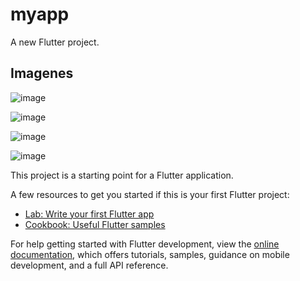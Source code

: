 # myapp

A new Flutter project.

## Imagenes

![image](https://github.com/user-attachments/assets/ae03d624-f962-45e0-9a85-23b2d15bc3eb)

![image](https://github.com/user-attachments/assets/ad41eb61-7b64-44ff-ad6e-58201ab9ba26)

![image](https://github.com/user-attachments/assets/06b26fb3-e185-465d-8046-720021e16df5)

![image](https://github.com/user-attachments/assets/b46b903a-e5a5-4e76-ae6e-04bd6b18023d)


This project is a starting point for a Flutter application.

A few resources to get you started if this is your first Flutter project:

- [Lab: Write your first Flutter app](https://docs.flutter.dev/get-started/codelab)
- [Cookbook: Useful Flutter samples](https://docs.flutter.dev/cookbook)

For help getting started with Flutter development, view the
[online documentation](https://docs.flutter.dev/), which offers tutorials,
samples, guidance on mobile development, and a full API reference.
